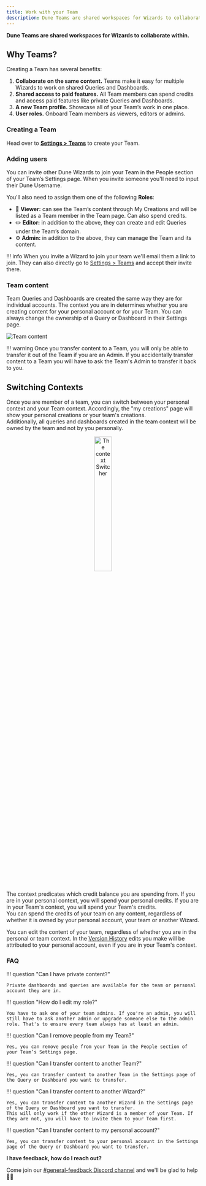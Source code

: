 ```yaml
---
title: Work with your Team
description: Dune Teams are shared workspaces for Wizards to collaborate within.
---
```


**Dune Teams are shared workspaces for Wizards to collaborate within.**

## Why Teams?

Creating a Team has several benefits:

1. **Collaborate on the same content.** Teams make it easy for multiple Wizards to work on shared Queries and Dashboards.
2. **Shared access to paid features.** All Team members can spend credits and access paid features like private Queries and Dashboards.
3. **A new Team profile.** Showcase all of your Team’s work in one place.
4. **User roles.** Onboard Team members as viewers, editors or admins.

### Creating a Team

Head over to [**Settings > Teams**](https://dune.com/settings/teams) to create your Team.

### Adding users

You can invite other Dune Wizards to join your Team in the People section of your Team’s Settings page. When you invite someone you'll need to input their Dune Username.

You'll also need to assign them one of the following **Roles**:

- 👀 **Viewer:** can see the Team’s content through My Creations and will be listed as a Team member in the Team page. Can also spend credits.
- ✏️ **Editor:** in addition to the above, they can create and edit Queries under the Team’s domain.
- ⚙️ **Admin:** in addition to the above, they can manage the Team and its content.

!!! info
    When you invite a Wizard to join your team we'll email them a link to join. They can also directly go to [Settings > Teams](https://dune.com/settings/teams) and accept their invite there.

### Team content

Team Queries and Dashboards are created the same way they are for individual accounts. The context you are in determines whether you are creating content for your personal account or for your Team. You can always change the ownership of a Query or Dashboard in their Settings page.

![Team content](images/teams/teams-1.png)

!!! warning
    Once you transfer content to a Team, you will only be able to transfer it out of the Team if you are an Admin. If you accidentally transfer content to a Team you will have to ask the Team's Admin to transfer it back to you.


## Switching Contexts 

Once you are member of a team, you can switch between your personal context and your Team context. Accordingly, the "my creations" page will show your personal creations or your team's creations.   
Additionally, all queries and dashboards created in the team context will be owned by the team and not by you personally.

<p align="center">
  <img src="../images/context-switcher.jpeg" alt="The context Switcher" title="Context Switcher" style="width: 30%;" /><br />
</p>

The context predicates which credit balance you are spending from. If you are in your personal context, you will spend your personal credits. If you are in your Team's context, you will spend your Team's credits.  
You can spend the credits of your team on any content, regardless of whether it is owned by your personal account, your team or another Wizard. 

You can edit the content of your team, regardless of whether you are in the personal or team context.
In the [Version History](../app/query-editor/version-history.md) edits you make will be attributed to your personal account, even if you are in your Team's context.

### FAQ

!!! question "Can I have private content?"

    Private dashboards and queries are available for the team or personal account they are in.

!!! question "How do I edit my role?"

    You have to ask one of your team admins. If you're an admin, you will still have to ask another admin or upgrade someone else to the admin role. That's to ensure every team always has at least an admin.

!!! question "Can I remove people from my Team?"

    Yes, you can remove people from your Team in the People section of your Team’s Settings page.

!!! question "Can I transfer content to another Team?"

    Yes, you can transfer content to another Team in the Settings page of the Query or Dashboard you want to transfer.

!!! question "Can I transfer content to another Wizard?"

    Yes, you can transfer content to another Wizard in the Settings page of the Query or Dashboard you want to transfer.
    This will only work if the other Wizard is a member of your Team. If they are not, you will have to invite them to your Team first.

!!! question "Can I transfer content to my personal account?"

    Yes, you can transfer content to your personal account in the Settings page of the Query or Dashboard you want to transfer.

**I have feedback, how do I reach out?**

Come join our [#general-feedback Discord channel](https://discord.com/channels/757637422384283659/1012706316755664926) and we'll be glad to help 🙇‍♂️
